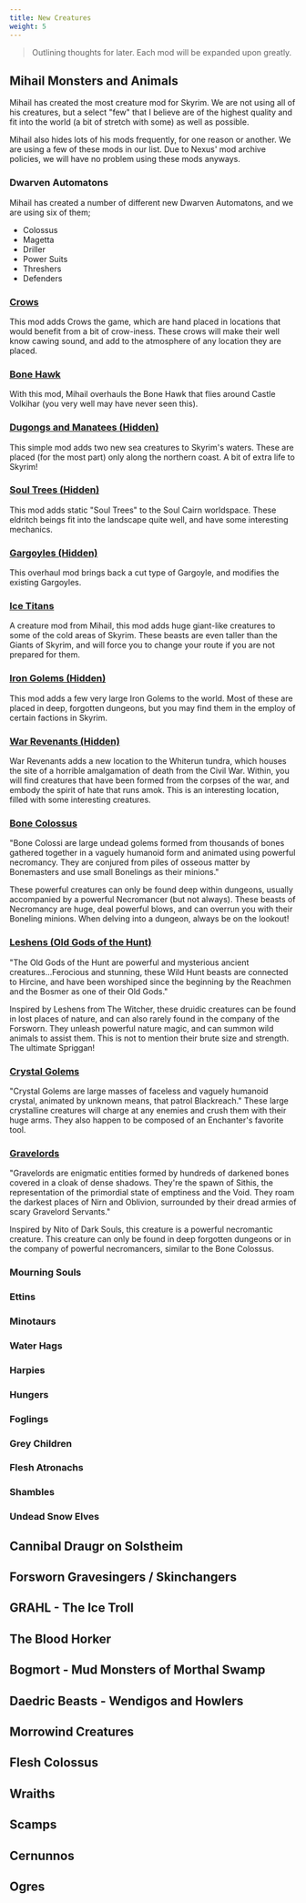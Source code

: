 ```yaml
---
title: New Creatures
weight: 5
---
```

> Outlining thoughts for later. Each mod will be expanded upon greatly.

## Mihail Monsters and Animals

Mihail has created the most creature mod for Skyrim. We are not using all of his creatures, but a select "few" that I believe are of the highest quality and fit into the world (a bit of stretch with some) as well as possible.

Mihail also hides lots of his mods frequently, for one reason or another. We are using a few of these mods in our list. Due to Nexus' mod archive policies, we will have no problem using these mods anyways.

### Dwarven Automatons

Mihail has created a number of different new Dwarven Automatons, and we are using six of them;

- Colossus
- Magetta
- Driller
- Power Suits
- Threshers
- Defenders

### [Crows](https://www.nexusmods.com/skyrimspecialedition/mods/50447)

This mod adds Crows the game, which are hand placed in locations that would benefit from a bit of crow-iness. These crows will make their well know cawing sound, and add to the atmosphere of any location they are placed.

### [Bone Hawk](https://www.nexusmods.com/skyrimspecialedition/mods/55619)

With this mod, Mihail overhauls the Bone Hawk that flies around Castle Volkihar (you very well may have never seen this).

### [Dugongs and Manatees (Hidden)](https://www.nexusmods.com/skyrimspecialedition/mods/31228)

This simple mod adds two new sea creatures to Skyrim's waters. These are placed (for the most part) only along the northern coast. A bit of extra life to Skyrim!

### [Soul Trees (Hidden)](https://www.nexusmods.com/skyrimspecialedition/mods/30368)

This mod adds static "Soul Trees" to the Soul Cairn worldspace. These eldritch beings fit into the landscape quite well, and have some interesting mechanics.

### [Gargoyles (Hidden)](https://www.nexusmods.com/skyrimspecialedition/mods/55620)

This overhaul mod brings back a cut type of Gargoyle, and modifies the existing Gargoyles.

### [Ice Titans](https://www.nexusmods.com/skyrimspecialedition/mods/47181)

A creature mod from Mihail, this mod adds huge giant-like creatures to some of the cold areas of Skyrim. These beasts are even taller than the Giants of Skyrim, and will force you to change your route if you are not prepared for them.

### [Iron Golems (Hidden)](https://www.nexusmods.com/skyrimspecialedition/mods/29228)

This mod adds a few very large Iron Golems to the world. Most of these are placed in deep, forgotten dungeons, but you may find them in the employ of certain factions in Skyrim.

### [War Revenants (Hidden)](https://www.nexusmods.com/skyrimspecialedition/mods/29583)

War Revenants adds a new location to the Whiterun tundra, which houses the site of a horrible amalgamation of death from the Civil War. Within, you will find creatures that have been formed from the corpses of the war, and embody the spirit of hate that runs amok. This is an interesting location, filled with some interesting creatures.

### [Bone Colossus](https://www.nexusmods.com/skyrimspecialedition/mods/24521)

"Bone Colossi are large undead golems formed from thousands of bones gathered together in a vaguely humanoid form and animated using powerful necromancy. They are conjured from piles of osseous matter by Bonemasters and use small Bonelings as their minions."

These powerful creatures can only be found deep within dungeons, usually accompanied by a powerful Necromancer (but not always). These beasts of Necromancy are huge, deal powerful blows, and can overrun you with their Boneling minions. When delving into a dungeon, always be on the lookout!

### [Leshens (Old Gods of the Hunt)](https://www.nexusmods.com/skyrimspecialedition/mods/27520)

"The Old Gods of the Hunt are powerful and mysterious ancient creatures...Ferocious and stunning, these Wild Hunt beasts are connected to Hircine, and have been worshiped since the beginning by the Reachmen and the Bosmer as one of their Old Gods."

Inspired by Leshens from The Witcher, these druidic creatures can be found in lost places of nature, and can also rarely found in the company of the Forsworn. They unleash powerful nature magic, and can summon wild animals to assist them. This is not to mention their brute size and strength. The ultimate Spriggan!

### [Crystal Golems](https://www.nexusmods.com/skyrimspecialedition/mods/24591)

"Crystal Golems are large masses of faceless and vaguely humanoid crystal, animated by unknown means, that patrol Blackreach." These large crystalline creatures will charge at any enemies and crush them with their huge arms. They also happen to be composed of an Enchanter's favorite tool.

### [Gravelords](https://www.nexusmods.com/skyrimspecialedition/mods/27365)

"Gravelords are enigmatic entities formed by hundreds of darkened bones covered in a cloak of dense shadows. They're the spawn of Sithis, the representation of the primordial state of emptiness and the Void. They roam the darkest places of Nirn and Oblivion, surrounded by their dread armies of scary Gravelord Servants."

Inspired by Nito of Dark Souls, this creature is a powerful necromantic creature. This creature can only be found in deep forgotten dungeons or in the company of powerful necromancers, similar to the Bone Colossus.

### Mourning Souls

### Ettins

### Minotaurs

### Water Hags

### Harpies

### Hungers

### Foglings

### Grey Children

### Flesh Atronachs

### Shambles

### Undead Snow Elves

## Cannibal Draugr on Solstheim

## Forsworn Gravesingers / Skinchangers

## GRAHL - The Ice Troll

## The Blood Horker

## Bogmort - Mud Monsters of Morthal Swamp

## Daedric Beasts - Wendigos and Howlers

## Morrowind Creatures

## Flesh Colossus

## Wraiths

## Scamps

## Cernunnos

## Ogres
